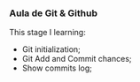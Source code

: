 ### Aula de Git & Github

This stage I learning:

- Git initialization;
- Git Add and Commit chances;
- Show commits log;

